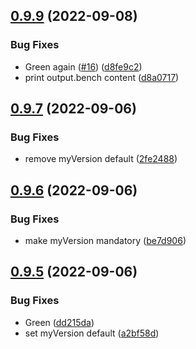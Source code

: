 ## [0.9.9](https://github.com/emanueleborin/greetings-ci/compare/v0.9.7...v0.9.9) (2022-09-08)


### Bug Fixes

* Green again ([#16](https://github.com/emanueleborin/greetings-ci/issues/16)) ([d8fe9c2](https://github.com/emanueleborin/greetings-ci/commit/d8fe9c284826a9112be2d7f0173a72dfa14ab90f))
* print output.bench content ([d8a0717](https://github.com/emanueleborin/greetings-ci/commit/d8a0717edd34fa3c5d92f456a92f2d7f40f50e20))



## [0.9.7](https://github.com/emanueleborin/greetings-ci/compare/v0.9.6...v0.9.7) (2022-09-06)


### Bug Fixes

* remove myVersion default ([2fe2488](https://github.com/emanueleborin/greetings-ci/commit/2fe24882e478a13be5ffe809bc6250408554395b))



## [0.9.6](https://github.com/emanueleborin/greetings-ci/compare/v0.9.5...v0.9.6) (2022-09-06)


### Bug Fixes

* make myVersion mandatory ([be7d906](https://github.com/emanueleborin/greetings-ci/commit/be7d906f97c248b3a5201e33eb4bcdf29f030011))



## [0.9.5](https://github.com/emanueleborin/greetings-ci/compare/v0.9.4...v0.9.5) (2022-09-06)


### Bug Fixes

* Green ([dd215da](https://github.com/emanueleborin/greetings-ci/commit/dd215dab094964ab76f777def4aa9e54962929f3))
* set myVersion default ([a2bf58d](https://github.com/emanueleborin/greetings-ci/commit/a2bf58d3806683053e7fdf444e497d23995a85c8))



